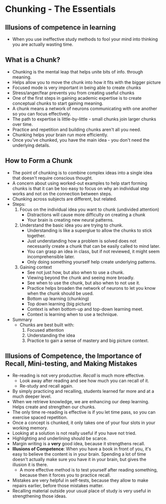 # Chunking - The Essentials

## Illusions of competence in learning

* When you use ineffective study methods to fool your mind into thinking
  you are actually wasting time.

## What is a Chunk?

* Chunking is the mental leap that helps unite bits of info. through meaning.
* Helps allow you to move the chunk into how it fits with the bigger picture
* Focused mode is very important in being able to create chunks
* Stress/anger/fear prevents you from creating useful chunks
* One of the first steps in gaining academic expertise is to create conceptual
  chunks to start gaining meaning.
* A chunk means a network of neurons communicating with one another so you can
  focus effectively.
* The path to expertise is little-by-little - small chunks join larger chunks
  over time.
* Practice and repetition and building chunks aren't all you need.
* Chunking helps your brain run more efficiently.
* Once you've chunked, you have the main idea - you don't need the underlying
  details.

## How to Form a Chunk

* The point of chunking is to combine complex ideas into a single idea that
  doesn't require conscious thought.
* A concern about using worked-out examples to help start forming chunks is 
  that it can be too easy to focus on why an individual step works and not on
  the connection between steps.
* Chunking across subjects are different, but related. 
* Steps:
    1. Focus on the individual idea you want to chunk (undivided attention)
        - Distractions will cause more difficulty on creating a chunk
        - Your brain is creating new neural patterns. 
    2. Understand the basic idea you are trying to chunk.
        - Understanding is like a superglue to allow the chunks to stick 
          together.
        - Just understanding how a problem is solved does not necessarily 
          create a chunk that can be easily called to mind later.
        - You can grasp an idea in class, but if not reviewed, it might seem
          incomprehensible later.
        - Only doing something yourself help create underlying patterns.
    3. Gaining context
        - See not just how, but also when to use a chunk.
        - Viewing beyond the chunk and seeing more broadly.
        - See when to use the chunk, but also when to not use it.
        - Practice helps broaden the network of neurons to let you know when 
          the chunk should be used.
        - Bottom up learning (chunking)
        - Top down learning (big picture)
        - Context is when bottom-up and top-down learning meet.
        - Context is learning when to use a technique.
* Summary
    - Chunks are best built with: 
        1. Focused attention
        2. Understanding the idea
        3. Practice to gain a sense of mastery and big picture context.

## Illusions of Competence, the Importance of Recall, Mini-testing, and Making Mistakes

* Re-reading is not very productive. *Recall* is much more effective.
    - Look away after reading and see how much you can recall of it.
    - Re-study and recall again. 
* By simply practicing and recalling, students learned far more and at a much
  deeper level.
* When we retrieve knowledge, we are enhancing our deep learning. Helps create
  and strengthen our chunks.
* The only time re-reading is effective is if you let time pass, so you can 
  exercise spaced repetition.
* Once a concept is chunked, it only takes one of your four slots in your 
  working memory.
* Looking at a solution is not really useful if you have not tried.
* Highlighting and underlining should be scarce. 
* Margin writing is a **very** good idea, because it strengthens recall.
* **Illusions of Competence**: When you have a book in front of you, it's easy to 
  believe the content is in your brain. Spending a lot of time doesn't actually
  make sure you have it in your brain, but gives the illusion it is there.
    - A more effective method is to test yourself after reading something, 
      because then it forces you to practice recall.
* Mistakes are very helpful in self-tests, because they allow to make repairs 
  earlier, before those mistakes matter.
* Recalling material outside your usual place of study is very useful in 
  strengthening those ideas.
